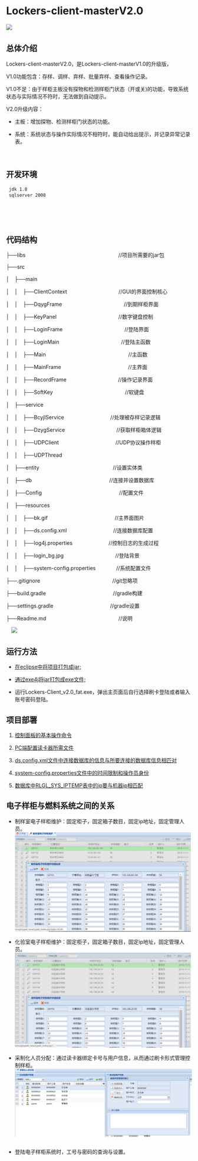 # Lockers-client-masterV2.0

   ![](https://i.imgur.com/bvEYtvX.gif)　　
       
## 总体介绍
 Lockers-client-masterV2.0，是Lockers-client-masterV1.0的升级版，
 
 
 V1.0功能包含：存样、调样、弃样、批量弃样、查看操作记录。
 
 V1.0不足：由于样柜主板没有探物和检测样柜门状态（开或关)的功能，导致系统状态与实际情况不符时，无法做到自动提示。
 
 V2.0升级内容：

- 主板：增加探物、检测样柜门状态的功能。



- 系统：系统状态与操作实际情况不相符时，能自动给出提示，并记录异常记录表。

　
　　
## 开发环境
 
     jdk 1.8 
     sqlserver 2008

　

　　
　　　　　
　　　

## 代码结构  　　


├──libs　　　　　　　　　　　　　　　　　　//项目所需要的jar包

├──src

│　├──main

│　│　├──ClientContext　　　　　　　　　　//GUI的界面控制核心

│　│　├──DqygFrame　　　　　　　　　　　　//到期样柜界面

│　│　├──KeyPanel　　　　　　　　　　　　//数字键盘控制

│　│　├──LoginFrame　　　　　　　　　　　　//登陆界面

│　│　├──LoginMain　　　　　　　　　　　　//登陆主函数

│　│　├──Main　　　　　　　　　　　　　　　　//主函数

│　│　├──MainFrame　　　　　　　　　　　　　//主界面

│　│　├──RecordFrame　　　　　　　　　　//操作记录界面

│　│　├──SoftKey　　　　　　　　　　　　　　//软键盘

│　├──service

│　│　├──BcyjlService　　　　　　　　　//处理被存样记录逻辑

│　│　├──DzygService　　　　　　　　　　//获取样柜箱体逻辑

│　│　├──UDPClient　　　　　　　　　　　//UDP协议操作样柜

│　│　├──UDPThread　　　　　　　　　　

│　├──entity 　　　　　　　　　　　　　　//设置实体类

│　├──db　　　　　　　　　　　　　　　//连接并设置数据库

│　├──Config　　　　　　　　　　　　　　　//配置文件

│　├──resources

│　│　├──bk.gif　　　　　　　　　　　　　//主界面图片

│　│　├──ds.config.xml　　　　　　　　　//连接数据库配置

│　│　├──log4j.properties　　　　　　　//控制日志的生成过程

│　│　├──login_bg.jpg　　　　　　　　　　//登陆背景

│　│　├──system-config.properties　　　　//系统配置文件

├──.gitignore　　　　　　　　　　　　　　//git忽略项

├──build.gradle　　　　　　　　　　　　　//gradle构建

├──settings.gradle　　　　　　　　　　　//gradle设置

├──Readme.md　　　　　　　　　　　　　　//说明

　![](https://i.imgur.com/82Aq0Ez.png)　　　　　　　　　　　　　　　　　　　　　　　　　　　　　　　　　　　　　　　　　　　　　　　　　　　　　　　　　　　　　　　　　　　　　　　　　　　　　　　　　　　　　
　
## 运行方法
  

- [在eclipse中将项目打包成jar;](./jar.md)

- [通过exe4j将jar打包成exe文件;](./exe.md)

- 运行Lockers-Client_v2.0_fat.exe，弹出主页面后自行选择刷卡登陆或者输入账号密码登陆。

## 项目部署

1. [控制面板的基本操作命令](./rule.md)　　

2. [PC端配置读卡器所需文件](./xml.md) 
 
3. [ds.config.xml文件中连接数据库的信息与所要连接的数据库信息相匹对](./dsconfig.md)  

4. [system-config.properties文件中的时间限制和操作员身份](./sysconfig.md)

5. [数据库中RLGL_SYS_IPTEMP表中的ip要与机器ip相匹配](./ip.md)

## 电子样柜与燃料系统之间的关系

- 制样室电子样柜维护：固定柜子，固定箱子数目，固定ip地址，固定管理人员。  
![](./zy.png)  


- 化验室电子样柜维护：固定柜子，固定箱子数目，固定ip地址，固定管理人员。  
![](./hy.png)  


- 采制化人员分配：通过读卡器绑定卡号与用户信息，从而通过刷卡形式管理控制样柜。  
![](./cz.png)

- 登陆电子样柜系统时，工号与密码的查询与设置。








 



